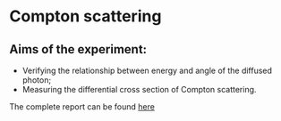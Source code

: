 # Compton scattering

## Aims of the experiment: 
* Verifying the relationship between energy and angle of the diffused photon;
* Measuring the differential cross section of Compton scattering.

The complete report can be found [here](https://github.com/vanessacerrone/Physics_laboratory/blob/main/Compton/Compton_Group12.pdf) 

